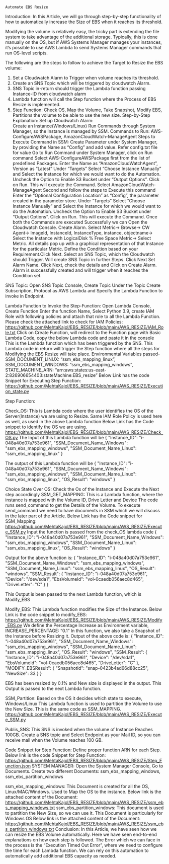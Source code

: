 																																		Automate EBS Resize
Introduction:
In this Article, we will go through step-by-step functionality of how to automatically increase the Size of EBS when it reaches its threshold.

Modifying the volume is relatively easy, the tricky part is extending the file system to take advantage of the additional storage. Typically, this is done manually on the OS, but if AWS Systems Manager manages your instances, it’s possible to use AWS Lambda to send Systems Manager commands that run OS-level scripts.

The following are the steps to follow to achieve the Target to Resize the EBS volume:
1. Set a Cloudwatch Alarm to Trigger when volume reaches its threshold.
2. Create an SNS Topic which will be triggered by cloudwatch Alarm.
3. SNS Topic in-return should trigger the Lambda function passing Instance-ID from cloudwatch alarm
4. Lambda function will call the Step function where the Process of EBS Resize is implemented.
5. Step Function: Check OS, Map the Volume, Take Snapshot, Modify EBS, Partitions the volume to be able to use the new size.
Step-by-Step Explanation:
Set up Cloudwatch Alarm:  
Create an Instance(Windows/Linux)
Run Commands through System Manager, so the Instance is managed by SSM.
Commands to Run: AWS-ConfigureAWSPackage, AmazonCloudWatch-ManageAgent
Steps to Execute Command in SSM:
Create Parameter under System Manager, by providing the Name as “Config” and add value. Refer config.txt file for value
Go to Run Command under System Manager, click on Run command Select AWS-ConfigureAWSPackage first from the list of predefined Packages.
Enter the Name as “AmazonCloudWatchAgent”, Version as “Latest”
Under “Targets” Select “Choose Instance Manually” and Select the Instance for which we would want to do the Automation.
Uncheck the Option to Enable S3 Bucket under “Output Options”. 
Click on Run. This will execute the Command.
Select AmazonCloudWatch-ManageAgent Second and follow the steps to Execute this command
Enter the “Optional Configuration Location” as “Config”, the parameter created in the parameter store.
Under “Targets” Select “Choose Instance Manually” and Select the Instance for which we would want to do the Automation.
Uncheck the Option to Enable S3 Bucket under “Output Options”. 
Click on Run. This will execute the Command.
Once both the Commands are executed Successfully we can Open the Cloudwatch Console. Create Alarm.
Select Metric-> Browse-> CW Agent-> ImageId, InstanceId, InstanceType, instance, objectname-> Select the Instance with LogicalDisk % Free Space Metric-> Select Metric.
All details pop up with a graphical representation of that Instance for the particular Metric.
Define the Condition based on your Requirement.Click Next.
Select an SNS Topic, which the Cloudwatch should Trigger. Will create SNS Topic in further Steps. Click Next
Set Alarm Name. Click Next, check the details and Click on Create Alarm. Alarm is successfully created and will trigger when it reaches the Condition set.

SNS Topic:
Open SNS Topic Console, Create Topic
Under the Topic Create Subscription, Protocol as AWS Lambda and Specify the Lambda Function to invoke in Endpoint.

Lambda Function to Invoke the Step-Function:
Open Lambda Console, Create Function
Enter the function Name, Select Python 3.9, create IAM Role with following policies and attach that role to all the Lambda Function. Please check the attached link to check for IAM Policies:
https://github.com/MehtaKajol/EBS_RESIZE/blob/main/AWS_RESIZE/IAM_Role.txt 
Click on Create Function, will redirect to the Function page with Basic Lambda Code, copy the below Lambda code and paste it in the console
This is the Lambda function which has been triggered by the SNS.
This Lambda code in return will trigger the Step function where all the steps for Modifying the EBS Resize will take place.
Environmental Variables passed- SSM_DOCUMENT_LINUX: “ssm_ebs_mapping_linux”, SSM_DOCUMENT_WINDOWS: “ssm_ebs_mapping_windows”, STATE_MACHINE_ARN: “arn:aws:states:us-east-2:826906654403:stateMachine:EBS_resize”
Below Link has the code Snippet for Executing Step Function: 
https://github.com/MehtaKajol/EBS_RESIZE/blob/main/AWS_RESIZE/Execution_state.py 





























Step Function:




Check_OS:
This is Lambda code where the user identifies the OS of the Server(Instance) we are using to Resize.
Same IAM Role Policy is used here as well, as used in the above Lambda function
Below Link has the Code snippet to identify the OS we are using.
https://github.com/MehtaKajol/EBS_RESIZE/blob/main/AWS_RESIZE/Check_OS.py 
The Input of this Lambda function will be 
{
  "Instance_ID": "i-048a40d07a753e961",
  "SSM_Document_Name_Windows": "ssm_ebs_mapping_windows",
  "SSM_Document_Name_Linux": "ssm_ebs_mapping_linux"
}


The output of this Lambda function will be 
{
  "Instance_ID": "i-048a40d07a753e961",
  "SSM_Document_Name_Windows": "ssm_ebs_mapping_windows",
  "SSM_Document_Name_Linux": "ssm_ebs_mapping_linux",
  "OS_Result": "windows"
}

Choice State Over OS:
Check the Os of the Instance and Execute the Next step accordingly
SSM_GET_MAPPING:
This is a Lambda function, where the instance is mapped with the Volume ID, Drive Letter and Device
The code runs send_command to get the Details of the Volume. To execute send_command we need to have documents in SSM which we will discuss in the later part of the Article.
Below Link has the Code snippet for SSM_Mapping:
https://github.com/MehtaKajol/EBS_RESIZE/blob/main/AWS_RESIZE/Execute_SSM.py 
Input the function is passed from the check_OS lambda code
{
  "Instance_ID": "i-048a40d07a753e961",
  "SSM_Document_Name_Windows": "ssm_ebs_mapping_windows",
  "SSM_Document_Name_Linux": "ssm_ebs_mapping_linux",
  "OS_Result": "windows"
}



Output for the above function is:
{
  "Instance_ID": "i-048a40d07a753e961",
  "SSM_Document_Name_Windows": "ssm_ebs_mapping_windows",
  "SSM_Document_Name_Linux": "ssm_ebs_mapping_linux",
  "OS_Result": "windows",
  "SSM_Result": {
    "Instance_ID": "i-048a40d07a753e961",
    "Device": "/dev/sda1",
    "EbsVolumeId": "vol-0caedb056aec8d465",
    "DriveLetter": "C"
  }
}


This Output is been passed to the next Lambda function, which is Modify_EBS

Modify_EBS:
This Lambda function modifies the Size of the Instance.
Below Link is the code snippet to modify_EBS:
https://github.com/MehtaKajol/EBS_RESIZE/blob/main/AWS_RESIZE/Modify_EBS.py 
We define the Percentage Increase as Environment variable, INCREASE_PERCENTAGE: “0.1”
In this function, we also take a Snapshot of the Instance before Resizing it.
Output of the above code is:
{
  "Instance_ID": "i-048a40d07a753e961",
  "SSM_Document_Name_Windows": "ssm_ebs_mapping_windows",
  "SSM_Document_Name_Linux": "ssm_ebs_mapping_linux",
  "OS_Result": "windows",
  "SSM_Result": {
    "Instance_ID": "i-048a40d07a753e961",
    "Device": "/dev/sda1",
    "EbsVolumeId": "vol-0caedb056aec8d465",
    "DriveLetter": "C"
  },
  "MODIFY_EBSResult": {
    "SnapshotId": "snap-0423b4ad66d88cc25",
    "NewSize": 33
  }
}


EBS has been resized by 0.1% and New size is displayed in the output.
This Output is passed to the next Lambda function.

SSM_Partition:
Based on the OS it decides which state to execute, Windows/Linux
This Lambda function is used to partition the Volume to use the New Size.
This is the same code as SSM_MAPPING.
https://github.com/MehtaKajol/EBS_RESIZE/blob/main/AWS_RESIZE/Execute_SSM.py 

Publis_SNS:
This SNS is invoked when the volume of Instance Reaches 100GB.
Create a SNS topic and Select Endpoint as your Mail ID, so you can receive mail when the Volume reaches 100 GB.

Code Snippet for Step Function:
Define proper function ARN for each Step.
Below link is the code Snippet for Step Function:
https://github.com/MehtaKajol/EBS_RESIZE/blob/main/AWS_RESIZE/Step_Function.json 
SYSTEM MANAGER:
Open the System Manager Console, Go to Documents.
Create two different Documents: ssm_ebs_mapping_windows, ssm_ebs_partition_windows

ssm_ebs_mapping_windows: This Document is created for all the OS, Linux/MAC/Windows. Used to Map the OS to the instance.
Below link is the attached content of the Document:
https://github.com/MehtaKajol/EBS_RESIZE/blob/main/AWS_RESIZE/ssm_ebs_mapping_windows.txt 
ssm_ebs_partition_windows: This document is used to partition the New Size, so we can use it. This Document is particularly for Windows OS
Below link is the attached content of the Document:
https://github.com/MehtaKajol/EBS_RESIZE/blob/main/AWS_RESIZE/ssm_ebs_partition_windows.txt 
Conclusion:
In this Article, we have seen how we can resize the EBS Volume automatically. Here we have seen end-to-end explanations on how each step is followed. 
The Error which we can face in the process is the “Execution Timed Out Error”, where we need to configure the time for each Lambda function. We can rely on this automation to automatically add additional EBS capacity as needed.
